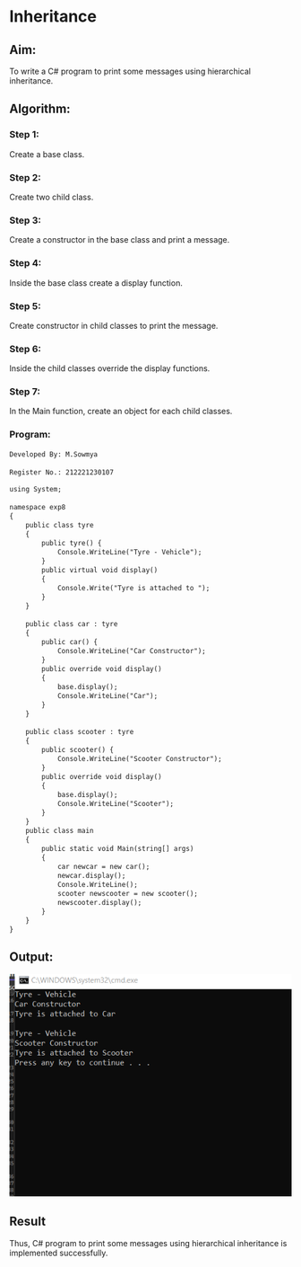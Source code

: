 # Inheritance
## Aim:
To write a C# program to print some messages using hierarchical inheritance.

## Algorithm:
### Step 1:
Create a base class.

### Step 2:
Create two child class.

### Step 3:
Create a constructor in the base class and print a message.

### Step 4:
Inside the base class create a display function.

### Step 5:
Create constructor in child classes to print the message.

### Step 6:
Inside the child classes override the display functions.

### Step 7:
In the Main function, create an object for each child classes.

### Program:
```
Developed By: M.Sowmya

Register No.: 212221230107
```
```
using System;

namespace exp8
{
    public class tyre
    {
        public tyre() {
            Console.WriteLine("Tyre - Vehicle");
        }
        public virtual void display()
        {
            Console.Write("Tyre is attached to ");
        }
    }

    public class car : tyre
    {
        public car() {
            Console.WriteLine("Car Constructor");
        }
        public override void display()
        {
            base.display();
            Console.WriteLine("Car");
        }
    }

    public class scooter : tyre
    {
        public scooter() {
            Console.WriteLine("Scooter Constructor");
        }
        public override void display()
        {
            base.display();
            Console.WriteLine("Scooter");
        }
    }
    public class main
    {
        public static void Main(string[] args)
        {
            car newcar = new car();
            newcar.display();
            Console.WriteLine();
            scooter newscooter = new scooter();
            newscooter.display();
        }
    }
}
```
## Output:
![output](./c%23%208.1.png)

## Result
Thus, C# program to print some messages using hierarchical inheritance is implemented successfully.
